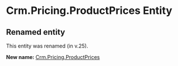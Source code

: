 # Crm.Pricing.ProductPrices Entity

## Renamed entity

This entity was renamed (in v.25).

**New name:** [Crm.Pricing.ProductPrices](Crm.Pricing.ProductPrices.md)
